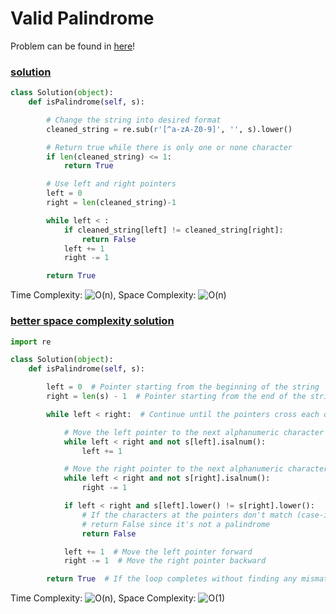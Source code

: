 # Valid Palindrome

Problem can be found in [here](https://leetcode.com/problems/valid-palindrome/)!

### [solution](/String/125-ValidPalindrome/solution.py)

```python
class Solution(object):
    def isPalindrome(self, s):

        # Change the string into desired format
        cleaned_string = re.sub(r'[^a-zA-Z0-9]', '', s).lower()

        # Return true while there is only one or none character
        if len(cleaned_string) <= 1:
            return True

        # Use left and right pointers
        left = 0
        right = len(cleaned_string)-1

        while left < :
            if cleaned_string[left] != cleaned_string[right]:
                return False
            left += 1
            right -= 1

        return True
```

Time Complexity: ![O(n)](<https://latex.codecogs.com/svg.image?\inline&space;O(n)>), Space Complexity: ![O(n)](<https://latex.codecogs.com/svg.image?\inline&space;O(n)>)

### [better space complexity solution](/String/125-ValidPalindrome/betterSolution.py)

```python
import re

class Solution(object):
    def isPalindrome(self, s):

        left = 0  # Pointer starting from the beginning of the string
        right = len(s) - 1  # Pointer starting from the end of the string

        while left < right:  # Continue until the pointers cross each other

            # Move the left pointer to the next alphanumeric character
            while left < right and not s[left].isalnum():
                left += 1

            # Move the right pointer to the next alphanumeric character
            while left < right and not s[right].isalnum():
                right -= 1

            if left < right and s[left].lower() != s[right].lower():
                # If the characters at the pointers don't match (case-insensitive),
                # return False since it's not a palindrome
                return False

            left += 1  # Move the left pointer forward
            right -= 1  # Move the right pointer backward

        return True  # If the loop completes without finding any mismatch, it's a palindrome

```

Time Complexity: ![O(n)](<https://latex.codecogs.com/svg.image?\inline&space;O(n)>), Space Complexity: ![O(1)](<https://latex.codecogs.com/svg.image?\inline&space;O(1)>)
